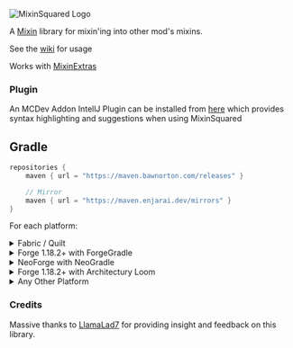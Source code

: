 ![MixinSquared Logo](https://github.com/Bawnorton/MixinSquared/assets/18416784/95078218-907e-4280-b5dc-5dda6b771b5f)

A [Mixin](https://github.com/SpongePowered/Mixin/) library for mixin'ing into other mod's mixins.

See the [wiki](https://github.com/Bawnorton/MixinSquared/wiki) for usage

Works with [MixinExtras](https://github.com/LlamaLad7/MixinExtras)

### Plugin

An MCDev Addon IntellJ Plugin can be installed from [here](https://plugins.jetbrains.com/plugin/26828-mixinsquared) which provides syntax highlighting and suggestions when using MixinSquared

## Gradle

```gradle
repositories {
    maven { url = "https://maven.bawnorton.com/releases" }

    // Mirror
    maven { url = "https://maven.enjarai.dev/mirrors" }
}
```

For each platform:<br>
<details><summary>Fabric / Quilt</summary>

```gradle
dependencies {
    include(implementation(annotationProcessor("com.github.bawnorton.mixinsquared:mixinsquared-fabric:0.3.2-beta.4")))
}
```

</details>
<details><summary>Forge 1.18.2+ with ForgeGradle</summary>

### This will not work for Forge 1.18.1 and below, see `Any Other Platform`

```gradle
dependencies {
    // MixinSquared's annotationProcessor MUST be registered BEFORE Mixin's one.
    compileOnly(annotationProcessor("com.github.bawnorton.mixinsquared:mixinsquared-common:0.3.2-beta.4"))
    implementation(jarJar("com.github.bawnorton.mixinsquared:mixinsquared-forge:0.3.2-beta.4")) {
        jarJar.ranged(it, "[0.3.2-beta.4,)")
    }
}
```

</details>
<details><summary>NeoForge with NeoGradle</summary>

```gradle
dependencies {
    // MixinSquared's annotationProcessor MUST be registered BEFORE Mixin's one.
    compileOnly(annotationProcessor("com.github.bawnorton.mixinsquared:mixinsquared-common:0.3.2-beta.4"))
    implementation(jarJar("com.github.bawnorton.mixinsquared:mixinsquared-neoforge:0.3.2-beta.4")) {
        jarJar.ranged(it, "[0.3.2-beta.4,)")
    }
}
```

</details>
<details><summary>Forge 1.18.2+ with Architectury Loom</summary>

### This will not work for Forge 1.18.1 and below, see `Any Other Platform`

```gradle
dependencies {
    compileOnly(annotationProcessor("com.github.bawnorton.mixinsquared:mixinsquared-common:0.3.2-beta.4"))
    implementation(include("com.github.bawnorton.mixinsquared:mixinsquared-forge:0.3.2-beta.4"))
}
```

</details>

<details><summary>Any Other Platform</summary>

This is only a rough guide. You will need to look into the specifics of setting up ShadowJar for your platform.

```gradle
plugins {
    id "com.github.johnrengelman.shadow" version "8.1.0"
}

configurations {
    implementation.extendsFrom shadow
}

repositories {
    maven { url = "https://maven.bawnorton.com" }
}

dependencies {
    shadow(annotationProcessor("com.github.bawnorton.mixinsquared:mixinsquared-common:0.3.2-beta.4"))
}

shadowJar {
    configurations = [project.configurations.shadow]
    relocate("com.bawnorton.mixinsquared", "your.package.goes.here.mixinsquared")
    mergeServiceFiles()
}
```

To initialize MixinSquared, simply call

```java
MixinSquaredBootstrap.init();
```
In the `onLoad` method inside a [IMixinConfigPlugin](https://jenkins.liteloader.com/view/Other/job/Mixin/javadoc/org/spongepowered/asm/mixin/extensibility/IMixinConfigPlugin.html)

#### :warning: Warning :warning:
If you are also using MixinExtras, ensure that MixinSquared's init is called after MixinExtras' init.

</details>

### Credits

Massive thanks to [LlamaLad7](https://github.com/LlamaLad7) for providing insight and feedback on this library.
